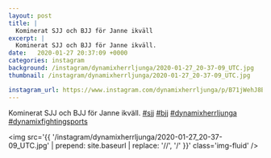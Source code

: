 ```yaml
---
layout: post
title: |
  Kominerat SJJ och BJJ för Janne ikväll
excerpt: |
  Kominerat SJJ och BJJ för Janne ikväll.    
date:   2020-01-27 20:37:09 +0000
categories: instagram
background: /instagram/dynamixherrljunga/2020-01-27_20-37-09_UTC.jpg
thumbnail: /instagram/dynamixherrljunga/2020-01-27_20-37-09_UTC.jpg

instagram_url: https://www.instagram.com/dynamixherrljunga/p/B71jWehJ8BI
---
```

Kominerat SJJ och BJJ för Janne ikväll. [#sjj](https://www.instagram.com/explore/tags/sjj/) [#bjj](https://www.instagram.com/explore/tags/bjj/) [#dynamixherrljunga](https://www.instagram.com/explore/tags/dynamixherrljunga/) [#dynamixfightingsports](https://www.instagram.com/explore/tags/dynamixfightingsports/)



<img src='{{ '/instagram/dynamixherrljunga/2020-01-27_20-37-09_UTC.jpg' | prepend: site.baseurl | replace: '//', '/' }}' class='img-fluid' />
